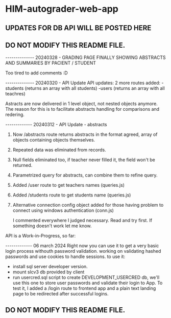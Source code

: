 # HIM-autograder-web-app


## UPDATES FOR DB API WILL BE POSTED HERE
## DO NOT MODIFY THIS README FILE.

-------------- 20240328 - GRADING PAGE FINALLY SHOWING ABSTRACTS AND SUMMARIES BY PACIENT / STUDENT

Too tired to add comments :D

-------------- 20240320 - API Update
API updates:
2 more routes added:
-students (returns an array with all students)
-users (returns an array with all teachres)

Astracts are now delivered in 1 level object, not nested objects anymore. The reason for this is to facilitate 
abstracts handling for comparisons and redering.

-------------  20240312 - API Update - abstracts

1) Now /abstracts route returns abstracts in the format agreed, array of objects containing objects themselves.
2) Repeated data was eliminated from records.
3) Null fields eliminated too, if teacher never filled it, the field won't be returned.
4) Parametrized query for abstracts, can combine them to refine query.
5) Added /user route to get teachers names (queries.js)
6) Added /students route to get students name (queries.js)
7) Alternative connection config object added for those having problem to connect using windows authentication (conn.js)

   I commented everywhere I judged necessary. Read and try first. If something doesn't work let me know.

API is a Work-in-Progress, so far:

-------------   06 march 2024
Right now you can use it to get a very basic login process withouth password validation.
working on validating hashed passwords and use cookies to handle sessions.
to use it:
- install sql server developer version.
- mount slcv3 db provided by client
- run usercred.sql script to create DEVELOPMENT_USERCRED db, we'll use this one to store
user passwords and validate their login to App.
To test it, I added a /login route to frontend app and a plain text landing page to be redirected
after successful logins.

## DO NOT MODIFY THIS README FILE.
